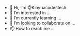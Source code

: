 - 👋 Hi, I’m @Kinyuacodestech
- 👀 I’m interested in ...
- 🌱 I’m currently learning ...
- 💞️ I’m looking to collaborate on ...
- 📫 How to reach me ...

<!---
Kinyuacodestech/Kinyuacodestech is a ✨ special ✨ repository because its `README.md` (this file) appears on your GitHub profile.
You can click the Preview link to take a look at your changes.
--->
